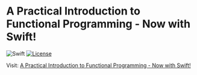 # A Practical Introduction to Functional Programming - Now with Swift!

![Swift](https://img.shields.io/badge/language-swift-orange.svg)
[![License](https://img.shields.io/badge/license-MIT-lightgrey.svg)](https://raw.githubusercontent.com/hkellaway/swift-functional-intro/master/LICENSE)

Visit: [A Practical Introduction to Functional Programming - Now with Swift!](http://harlankellaway.com/swift)
